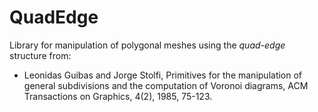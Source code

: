 # QuadEdge

Library for manipulation of polygonal meshes
using the _quad-edge_ structure from:
 - Leonidas Guibas and Jorge Stolfi, Primitives for the manipulation of general subdivisions and the computation of Voronoi diagrams, ACM Transactions on Graphics, 4(2), 1985, 75-123.
